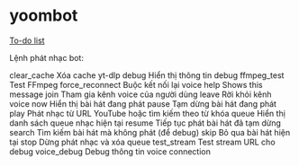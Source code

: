 # yoombot
[To-do list](https://docs.google.com/spreadsheets/d/1bn4rU957q-AAq0J2euaXHhaUvOfMbPnhTEufp4CEu5U/edit?usp=sharing)

Lệnh phát nhạc bot:

  clear_cache     Xóa cache yt-dlp
  debug           Hiển thị thông tin debug
  ffmpeg_test     Test FFmpeg
  force_reconnect Buộc kết nối lại voice
  help            Shows this message
  join            Tham gia kênh voice của người dùng
  leave           Rời khỏi kênh voice
  now             Hiển thị bài hát đang phát
  pause           Tạm dừng bài hát đang phát
  play            Phát nhạc từ URL YouTube hoặc tìm kiếm theo từ khóa
  queue           Hiển thị danh sách queue nhạc hiện tại
  resume          Tiếp tục phát bài hát đã tạm dừng
  search          Tìm kiếm bài hát mà không phát (để debug)
  skip            Bỏ qua bài hát hiện tại
  stop            Dừng phát nhạc và xóa queue
  test_stream     Test stream URL cho debug
  voice_debug     Debug thông tin voice connection
